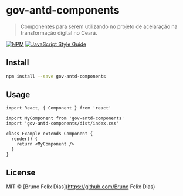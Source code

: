 # gov-antd-components

> Componentes para serem utilizando no projeto de acelaração na transformação digital no Ceará.

[![NPM](https://img.shields.io/npm/v/gov-antd-components.svg)](https://www.npmjs.com/package/gov-antd-components) [![JavaScript Style Guide](https://img.shields.io/badge/code_style-standard-brightgreen.svg)](https://standardjs.com)

## Install

```bash
npm install --save gov-antd-components
```

## Usage

```tsx
import React, { Component } from 'react'

import MyComponent from 'gov-antd-components'
import 'gov-antd-components/dist/index.css'

class Example extends Component {
  render() {
    return <MyComponent />
  }
}
```

## License

MIT © [Bruno Felix Dias](https://github.com/Bruno Felix Dias)
